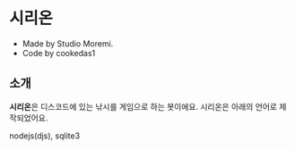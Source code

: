 # 시리온
- Made by Studio Moremi.
- Code by cookedas1

## 소개
**시리온**은 디스코드에 있는 낚시를 게임으로 하는 봇이에요.
시리온은 아래의 언어로 제작되었어요.

nodejs(djs), sqlite3